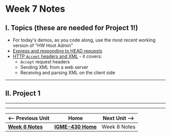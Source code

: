# Week 7 Notes

## I. Topics (these are needed for Project 1!)
- For today's demos, as you code along, use the most recent working version  of "HW Hoot Admin"
- [Express and responding to HEAD requests](../projects/p1-express-HEAD.md)
- [HTTP `Accept` headers and XML](../projects/p1-accept-header-xml.md) - it covers:
  - `Accept` request headers
  - Sending XML from a web server
  - Receiving and parsing XML on the client side

---

## II. Project 1


---
---

| <-- Previous Unit | Home | Next Unit -->
| --- | --- | --- 
|   [**Week 6 Notes**](06A.md)  |  [**IGME-430 Home**](../) | Week 8 Notes
